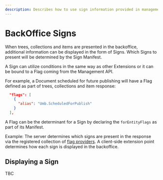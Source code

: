 ```yaml
---
description: Describes how to use sign information provided in management API responses to present additional details to consumers.
---
```


# BackOffice Signs

When trees, collections and items are presented in the backoffice, additional information can be displayed in the form of Signs. Which Signs to present will be determined by the Sign Manifest.

A Sign can utilize conditions in the same way as other Extensions or it can be bound to a Flag coming from the Management API.

For example, a Document scheduled for future publishing will have a Flag defined as part of trees, collections and item response:

```json
  "flags": [
    {
      "alias": "Umb.ScheduledForPublish"
    }
  ],
```

A Flag can be the determinant for a Sign by declaring the `forEntityFlags` as part of its Manifest.

Example:
The server determines which signs are present in the response via the registered collection of [flag providers](../extending/flag-providers.md). A client-side extension point determines how each sign is displayed in the backoffice.

## Displaying a Sign

TBC